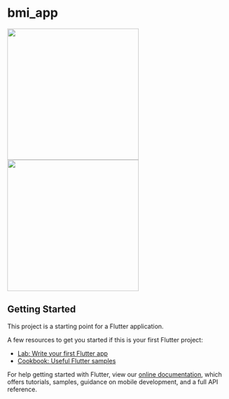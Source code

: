 # bmi_app

<img src="https://github.com/VeNOM4171/flutter_UI_apps/blob/main/screenshots/Screenshot_20201229-201712.png" height="300em"> <img src="https://github.com/VeNOM4171/flutter_UI_apps/blob/main/screenshots/Screenshot_20201229-201729.png" height="300em">

## Getting Started

This project is a starting point for a Flutter application.

A few resources to get you started if this is your first Flutter project:

- [Lab: Write your first Flutter app](https://flutter.dev/docs/get-started/codelab)
- [Cookbook: Useful Flutter samples](https://flutter.dev/docs/cookbook)

For help getting started with Flutter, view our
[online documentation](https://flutter.dev/docs), which offers tutorials,
samples, guidance on mobile development, and a full API reference.
